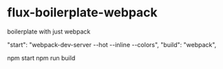 # flux-boilerplate-webpack
boilerplate with just webpack

"start": "webpack-dev-server --hot --inline --colors",
"build": "webpack",

npm start
npm run build
